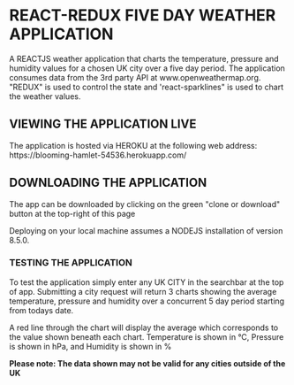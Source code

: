 <h1>REACT-REDUX FIVE DAY WEATHER APPLICATION</h1>

<p>A REACTJS weather application that charts the temperature, pressure and humidity values for a chosen UK city over a five day period. The application consumes data from the 3rd party API at www.openweathermap.org. "REDUX" is used to control the state and 'react-sparklines" is used to chart the weather values.</p>

<h2>VIEWING THE APPLICATION LIVE</H2>

<p>The application is hosted via HEROKU at the following web address: https://blooming-hamlet-54536.herokuapp.com/ </p>

<h2>DOWNLOADING THE APPLICATION</h2>

<p>The app can be downloaded by clicking on the green "clone or download" button at the top-right of this page</p> Deploying on your local machine assumes a NODEJS installation of version 8.5.0.</p>

<h3>TESTING THE APPLICATION</h3>

<P>To test the application simply enter any UK CITY in the searchbar at the top of app. Submitting a city request will return  3 charts showing the average temperature, pressure and humidity over a concurrent 5 day period starting from todays date.

<p>A red line through the chart will display the average which corresponds to the value shown beneath each chart. Temperature is shown in &deg;C, Pressure is shown in hPa, and Humidity is shown in %</p>


<p><b>Please note: The data shown may not be valid for any cities outside of the UK</b></p>

